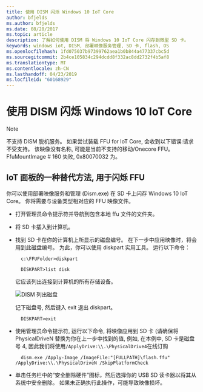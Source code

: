 ```yaml
---
title: 使用 DISM 闪烁 Windows 10 IoT Core
author: bfjelds
ms.author: bfjelds
ms.date: 08/28/2017
ms.topic: article
description: 了解如何使用 DISM 将 Windows 10 IoT Core 闪存到微型 SD 卡。
keywords: windows iot, DISM, 部署映像服务管理, SD 卡, flash, OS
ms.openlocfilehash: 1fd075037b97399762aea1b0b844a477337cbc5d
ms.sourcegitcommit: 2b4ce105834c294dcdd8f332ac8dd2732f4b5af8
ms.translationtype: MT
ms.contentlocale: zh-CN
ms.lasthandoff: 04/23/2019
ms.locfileid: "60168929"
---
```

# <a name="use-dism-to-flash-windows-10-iot-core"></a>使用 DISM 闪烁 Windows 10 IoT Core

> [!NOTE]
> 不支持 DISM 脱机服务。 如果尝试装载 FFU for IoT Core, 会收到以下错误:请求不受支持。
> 该映像没有名称, 可能是当前不支持的移动/Onecore FFU。
> FfuMountImage # 160 失败, 0x80070032 为。

## <a name="an-alternative-method-to-iot-dashboard-for-flashing-a-ffu"></a>IoT 面板的一种替代方法, 用于闪烁 FFU

你可以使用部署映像服务和管理 (Dism.exe) 在 SD 卡上闪存 Windows 10 IoT Core。 你将需要与设备类型相对应的 FFU 映像文件。 

* 打开管理员命令提示符并导航到包含本地 ffu 文件的文件夹。

* 将 SD 卡插入到计算机。 

* 找到 SD 卡在你的计算机上所显示的磁盘编号。  在下一步中应用映像时，将会用到此磁盘编号。  为此，你可以使用 diskpart 实用工具。  运行以下命令：

        c:\FFUFolder>diskpart

        DISKPART>list disk

    它应该列出连接到计算机的所有存储设备。 

    ![DISM 列出磁盘](../media/Dism/DiskpartListDisk.png)

    记下磁盘号, 然后键入 exit 退出 diskpart。 

        DISKPART>exit

* 使用管理员命令提示符, 运行以下命令, 将映像应用到 SD 卡 (请确保将 PhysicalDriveN 替换为你在上一步中找到的值, 例如, 在本例中, SD 卡是磁盘号 4, 因此我们将使用`/ApplyDrive:\\.\PhysicalDrive4`在线订购

        dism.exe /Apply-Image /ImageFile:"[FULLPATH]\flash.ffu" /ApplyDrive:\\.\PhysicalDriveN /SkipPlatformCheck

* 单击任务栏中的“安全删除硬件”图标，然后选择你的 USB SD 读卡器以将其从系统中安全删除。  如果未正确执行此操作，可能导致映像损坏。
